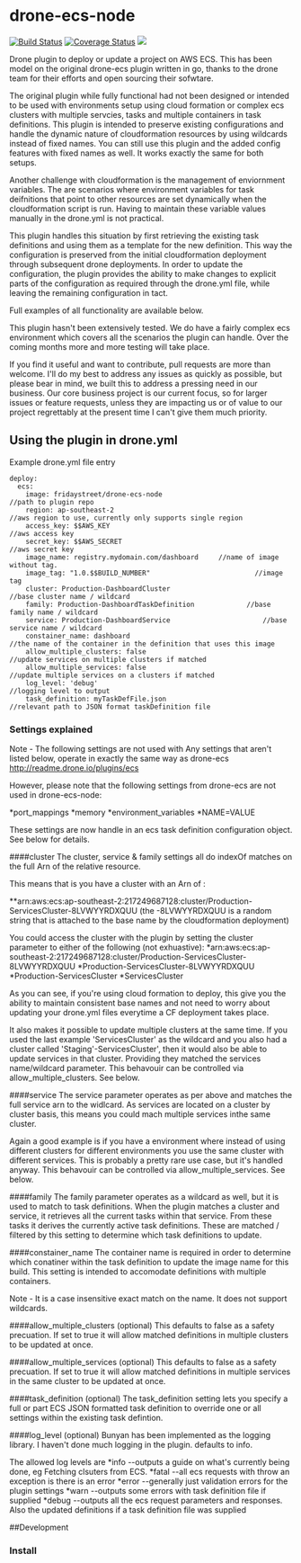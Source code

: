 # drone-ecs-node

[![Build Status](http://beta.drone.io/api/badges/drone-plugins/drone-ecs/status.svg)](http://beta.drone.io/drone-plugins/drone-ecs)
[![Coverage Status](https://aircover.co/badges/drone-plugins/drone-ecs/coverage.svg)](https://aircover.co/drone-plugins/drone-ecs)
[![](https://badge.imagelayers.io/plugins/drone-ecs:latest.svg)](https://imagelayers.io/?images=plugins/drone-ecs:latest 'Get your own badge on imagelayers.io')

Drone plugin to deploy or update a project on AWS ECS. This has been model on the original drone-ecs plugin written in go, thanks to the drone team for their efforts and open sourcing their sofwtare. 

The original plugin while fully functional had not been designed or intended to be used with environments setup using cloud formation or complex ecs clusters with multiple servcies, tasks and multiple containers in task definitions. This plugin is intended to preserve existing configurations and handle the dynamic nature of cloudformation resources by using wildcards instead of fixed names. You can still use this plugin and the added config features with fixed names as well. It works exactly the same for both setups.

Another challenge with cloudformation is the management of enviornment variables. The are scenarios where environment variables for task deifnitions that point to other resources are set dynamically when the cloudformation script is run. Having to maintain these variable values manually in the drone.yml is not practical. 

This plugin handles this situation by first retrieving the existing task definitions and using them as a template for the new definition. This way the configuration is preserved from the initial cloudformation deployment through subsequent drone deployments. In order to update the configuration, the plugin provides the ability to make changes to explicit parts of the configuration as required through the drone.yml file, while leaving the remaining configuration in tact. 

Full examples of all functionality are available below.

This plugin hasn't been extensively tested. We do have a fairly complex ecs environment which covers all the scenarios the plugin can handle. Over the coming months more and more testing will take place. 

If you find it useful and want to contribute, pull requests are more than welcome. I'll do my best to address any issues as quickly as possible, but please bear in mind, we built this to address a pressing need in our business. Our core business project is our current focus, so for larger issues or feature requests, unless they are impacting us or of value to our project regrettably at the present time I can't give them much priority. 

## Using the plugin in drone.yml


Example drone.yml file entry
```
deploy:
  ecs:
    image: fridaystreet/drone-ecs-node                               //path to plugin repo
    region: ap-southeast-2                                                     //aws region to use, currently only supports single region
    access_key: $$AWS_KEY                                               //aws access key 
    secret_key: $$AWS_SECRET                                        //aws secret key
    image_name: registry.mydomain.com/dashboard     //name of image without tag. 
    image_tag: "1.0.$$BUILD_NUMBER"                          //image tag
    cluster: Production-DashboardCluster                         //base cluster name / wildcard
    family: Production-DashboardTaskDefinition             //base family name / wildcard
    service: Production-DashboardService                       //base service name / wildcard
    constainer_name: dashboard                                        //the name of the container in the definition that uses this image         
    allow_multiple_clusters: false                                        //update services on multiple clusters if matched
    allow_multiple_services: false                                      //update multiple services on a clusters if matched
    log_level: 'debug'                                                            //logging level to output
    task_definition: myTaskDefFile.json                            //relevant path to JSON format taskDefinition file
```
### Settings explained

Note - The following settings are not used with 
Any settings that aren't listed below, operate in exactly the same way as drone-ecs http://readme.drone.io/plugins/ecs 

However, please note that the following settings from drone-ecs are not used in drone-ecs-node:

*port_mappings
*memory
*environment_variables 
*NAME=VALUE

These settings are now handle in an ecs task definition configuration object. See below for details.

####cluster
The cluster, service & family settings all do indexOf matches on the full Arn of the relative resource.  

This means that is you have a cluster with an Arn of :

**arn:aws:ecs:ap-southeast-2:217249687128:cluster/Production-ServicesCluster-8LVWYYRDXQUU
(the -8LVWYYRDXQUU is a random string that is attached to the base name by the cloudformation deployment)

You could access the cluster with the plugin by setting the cluster parameter to either of the following (not exhuastive):
*arn:aws:ecs:ap-southeast-2:217249687128:cluster/Production-ServicesCluster-8LVWYYRDXQUU
*Production-ServicesCluster-8LVWYYRDXQUU
*Production-ServicesCluster
*ServicesCluster

As you can see, if you're using cloud formation to deploy, this give you the ability to maintain consistent base names and not need to worry about updating your drone.yml files everytime a CF deployment takes place.

It also makes it possible to update multiple clusters at the same time. If you used the last example 'ServicesCluster' as the wildcard and you also had a cluster called 'Staging'-ServicesCluster', then it would also be able to update services in that cluster. Providing they matched the services name/wildcard parameter. This behavouir can be controlled via allow_multiple_clusters. See below.

####service
The service parameter operates as per above and matches the full service arn to the widlcard. As services are located on a cluster by cluster basis, this means you could mach multiple services inthe same cluster.

Again a good example is if you have a environment where instead of using different clusters for different environments you use the same cluster with different services. This is probably a pretty rare use case, but it's handled anyway. This behavouir can be controlled via allow_multiple_services. See below.

####family
The family parameter operates as a wildcard as well, but it is used to match to task definitions. When the plugin matches a cluster and service, it retrieves all the current tasks within that service. From these tasks it derives the currently active task definitions. These are matched / filtered by this setting to determine which task definitions to update.

####constainer_name
The container name is required in order to determine which conatiner within the task definition to update the image name for this build. This setting is intended to accomodate definitions with multiple containers. 

Note - It is a case insensitive exact match on the name. It does not support wildcards.

####allow_multiple_clusters  (optional)
This defaults to false as a safety precuation. If set to true it will allow matched definitions in multiple clusters to be updated at once. 

####allow_multiple_services  (optional)
This defaults to false as a safety precuation. If set to true it will allow matched definitions in multiple services in the same cluster to be updated at once. 


####task_definition  (optional)
The task_definition setting lets you specify a full or part ECS JSON formatted task definition to override one or all settings within the existing task defintion.


####log_level  (optional)
Bunyan has been implemented as the logging library.  I haven't done much logging in the plugin.  defaults to info.

The allowed log levels are 
    *info
    --outputs a guide on what's currently being done,  eg Fetching clsuters from ECS. 
    *fatal
    --all ecs requests with throw an exception is there is an error
    *error
    --generally just validation errors for the plugin settings
    *warn
    --outputs some errors with task definition file if supplied
    *debug
    --outputs all the ecs request parameters and responses. Also the updated definitions if a task definition file was supplied


##Development

### Install 

```npm install


